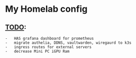 # My Homelab config

## [TODO](https://github.com/stars/jonahgcarpenter/lists/homelab-todo):

    -   HAS grafana dashboard for prometheus
    -   migrate authelia, DDNS, vaultwarden, wiregaurd to k3s
    -   ingress routes for external servers
    -   decrease Mini PC iGPU Ram
